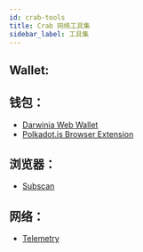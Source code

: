 ```yaml
---
id: crab-tools
title: Crab 网络工具集
sidebar_label: 工具集
---
```


## Wallet:
## 钱包：
-  [Darwinia Web Wallet](https://apps.darwinia.network)
-  [Polkadot.js Browser Extension](https://github.com/polkadot-js/extension)

## 浏览器：
- [Subscan](https://crab.subscan.io/)

## 网络：
- [Telemetry](https://telemetry.polkadot.io/#list/crab)
